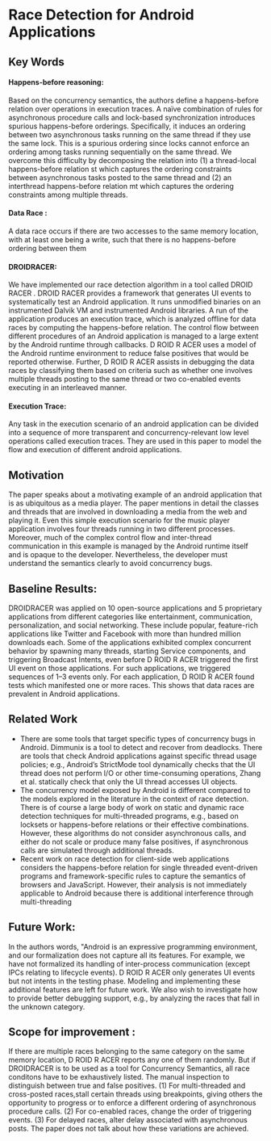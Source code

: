 # Race Detection for Android Applications

## Key Words

#### Happens-before reasoning:
Based on the concurrency semantics, the authors define a happens-before relation over operations in execution traces. A naïve combination of rules for asynchronous procedure calls and lock-based synchronization introduces spurious happens-before orderings. Specifically, it induces an ordering between two asynchronous tasks running on the same thread if they use the same lock. This is a spurious ordering since locks cannot enforce an ordering among tasks running sequentially on the same thread. We overcome this difficulty by decomposing the relation into (1) a thread-local happens-before relation st which captures the ordering constraints between asynchronous tasks posted to the same thread and (2) an interthread happens-before relation mt which captures the ordering constraints among multiple threads.

#### Data Race :
A data race occurs if there are two accesses to the same memory location, with at least one being a write, such that
there is no happens-before ordering between them

#### DROIDRACER:
We have implemented our race detection algorithm in a tool called DROID RACER . DROID RACER provides a framework that
generates UI events to systematically test an Android application. It runs unmodified binaries on an instrumented Dalvik VM and instrumented Android libraries. A run of the application produces an execution trace, which is analyzed offline for data races by computing the happens-before relation. The control flow between different procedures of an Android application is managed to a large extent by the Android runtime through callbacks. D ROID R ACER uses a model of the Android runtime environment to reduce false positives that would be reported otherwise. Further, D ROID R ACER assists in debugging the data races by classifying them based on criteria such as whether one involves multiple threads posting to the same thread or two co-enabled events executing in an interleaved manner.

#### Execution Trace:
Any task in the execution scenario of an android application can be divided into a sequence of more transparent and concurrency-relevant low level operations called execution traces. They are used in this paper to model the flow and execution of different android applications.

## Motivation
The paper speaks about a motivating example of an android application that is as ubiquitous as a media player. The paper mentions in detail the classes and threads that are involved in downloading a media from the web and playing it. Even this simple execution scenario for the music player application involves four threads running in two different processes. Moreover, much of the complex control flow and inter-thread communication in this example is managed by the Android runtime itself and is opaque to the developer. Nevertheless, the developer must understand the semantics clearly to avoid concurrency bugs. 

## Baseline Results:
  DROIDRACER was applied on 10 open-source applications and 5 proprietary applications from different categories like entertainment, communication, personalization, and social networking. These include popular, feature-rich applications like Twitter and Facebook with more than hundred million downloads each. Some of the applications exhibited complex concurrent behavior by spawning many threads, starting Service components, and triggering Broadcast Intents, even before D ROID R ACER triggered the first UI event on those applications. For such applications, we triggered sequences of 1–3 events only. For each application, D ROID R ACER found tests which manifested one or more races. This shows that data races are prevalent in Android applications.

## Related Work
  * There are some tools that target specific types of concurrency bugs in Android. Dimmunix is a tool to detect and recover from deadlocks. There are tools that check Android applications against specific thread usage policies; e.g., Android’s StrictMode tool dynamically checks that the UI thread does not perform I/O or other time-consuming operations, Zhang et al.  statically check that only the UI thread accesses UI objects.
  * The concurrency model exposed by Android is different compared to the models explored in the literature in the context of race detection. There is of course a large body of work on static and dynamic race detection techniques for multi-threaded programs, e.g., based on locksets or happens-before relations or their effective combinations. However, these algorithms do not consider asynchronous calls, and either do not scale or produce many false positives, if asynchronous calls are simulated through additional threads.
  * Recent work on race detection for client-side web applications considers the happens-before relation for single threaded event-driven programs and framework-specific rules to capture the semantics of browsers and JavaScript. However, their analysis is not immediately applicable to Android because there is additional interference through multi-threading

## Future Work:
In the authors words, "Android is an expressive programming environment, and our formalization does not capture all its features. For example, we have not formalized its handling of inter-process communication (except IPCs relating to lifecycle events). D ROID R ACER only generates UI events but not intents in the testing phase. Modeling and implementing these additional features are left for future work. We also wish to investigate how to provide better debugging support, e.g., by analyzing the races that fall in the unknown category.

## Scope for improvement :
If there are multiple races belonging to the same category on the same memory location, D ROID R ACER reports any one of them randomly. But if DROIDRACER is to be used as a tool for Concurrency Semantics, all race conditons have to be exhaustively listed.
The manual inspection to distinguish between true and false positives. (1) For multi-threaded and cross-posted races,stall certain threads using breakpoints, giving others the opportunity to progress or to enforce a different ordering of asynchronous procedure calls. (2) For co-enabled races, change the order of triggering events. (3) For delayed races, alter delay associated with asynchronous posts. The paper does not talk about how these variations are achieved.
